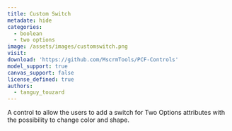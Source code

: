```yaml
---
title: Custom Switch
metadate: hide
categories:
  - boolean
  - two options
image: /assets/images/customswitch.png
visit: 
download: 'https://github.com/MscrmTools/PCF-Controls'
model_support: true
canvas_support: false
license_defined: true
authors:
  - tanguy_touzard
---
```


A control to allow the users to add a switch for Two Options attributes with the possibility to change color and shape.
